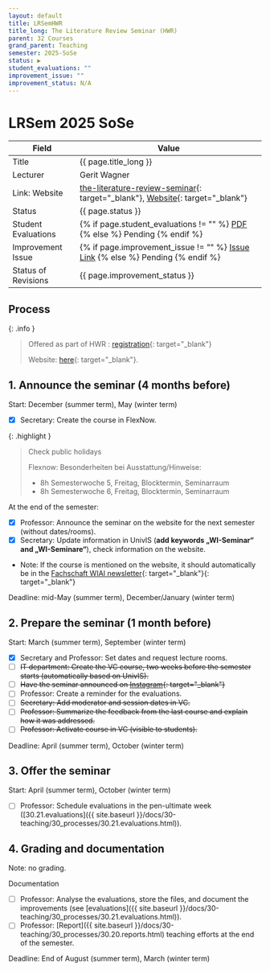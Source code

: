 ```yaml
---
layout: default
title: LRSemHWR
title_long: The Literature Review Seminar (HWR)
parent: 32 Courses
grand_parent: Teaching
semester: 2025-SoSe
status: ▶
student_evaluations: ""
improvement_issue: ""
improvement_status: N/A
---
```


# LRSem 2025 SoSe

Field               | Value
------------------- | -------------------
Title               | {{ page.title_long }}
Lecturer            | Gerit Wagner
Link: Website       | [the-literature-review-seminar](https://digital-work-lab.github.io/literature-review-seminar/2025_HWR/){: target="_blank"}, [Website](https://digital-work-lab.github.io/literature-review-seminar/2025_HWR/){: target="_blank"}
Status              | {{ page.status }}
Student Evaluations | {% if page.student_evaluations != "" %} <a href="{{ site.baseurl }}/assets/evaluations/{{ page.student_evaluations }}" target="_blank">PDF</a> {% else %} <span class="label label-yellow">Pending</span> {% endif %}
Improvement Issue   | {% if page.improvement_issue != "" %} <a href="{{ page.improvement_issue }}" target="_blank">Issue Link</a> {% else %} <span class="label label-yellow">Pending</span> {% endif %}
Status of Revisions | {{ page.improvement_status }}

## Process

{: .info }
> Offered as part of HWR : [registration](https://lets-meet.org/reg/cdba4cb7f7742b71e7){: target="_blank"}
> 
> Website: [here](https://digital-work-lab.github.io/literature-review-seminar/2025_HWR/){: target="_blank"}.

## 1. Announce the seminar (4 months before)
 
Start: December (summer term), May (winter term)

- [x] Secretary: Create the course in FlexNow.

{: .highlight }
>  Check public holidays
>
> Flexnow: Besonderheiten bei Ausstattung/Hinweise:
> 
> - 8h Semesterwoche 5, Freitag, Blocktermin, Seminarraum
> - 8h Semesterwoche 6, Freitag, Blocktermin, Seminarraum

At the end of the semester: 

- [x] Professor: Announce the seminar on the website for the next semester (without dates/rooms).
- [x] Secretary: Update information in UnivIS (**add keywords „WI-Seminar“ and „WI-Seminare“**), check information on the website.
- Note: If the course is mentioned on the website, it should automatically be in the [Fachschaft WIAI newsletter](https://vc.uni-bamberg.de/course/view.php?id=284){: target="_blank"}{: target="_blank"}

Deadline: mid-May (summer term), December/January (winter term)

## 2. Prepare the seminar (1 month before)

Start: March (summer term), September (winter term)

- [x] Secretary and Professor: Set dates and request lecture rooms.
- [ ] ~~IT department: Create the VC course, two weeks before the semester starts (automatically based on UnivIS).~~
- [ ] ~~Have the seminar announced on [Instagram](https://www.instagram.com/informatik_unibamberg/){: target="_blank"}~~
- [ ] Professor: Create a reminder for the evaluations.
- [ ] ~~Secretary: Add moderator and session dates in VC.~~
- [ ] ~~Professor: Summarize the feedback from the last course and explain how it was addressed.~~
- [ ] ~~Professor: Activate course in VC (visible to students).~~

Deadline: April (summer term), October (winter term)

## 3. Offer the seminar

Start: April (summer term), October (winter term)

- [ ] Professor: Schedule evaluations in the pen-ultimate week ([30.21.evaluations]({{ site.baseurl }}/docs/30-teaching/30_processes/30.21.evaluations.html)).

## 4. Grading and documentation

Note: no grading.

Documentation

- [ ] Professor: Analyse the evaluations, store the files, and document the improvements (see [evaluations]({{ site.baseurl }}/docs/30-teaching/30_processes/30.21.evaluations.html)).
- [ ] Professor: [Report]({{ site.baseurl }}/docs/30-teaching/30_processes/30.20.reports.html) teaching efforts at the end of the semester.

Deadline: End of August (summer term), March (winter term)
